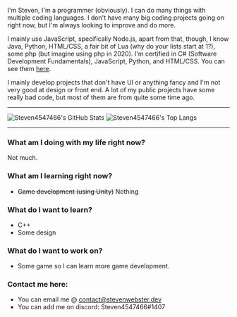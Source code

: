 

I'm Steven, I'm a programmer (obviously). I can do many things with multiple coding languages. I don't have many big coding projects going on right now, but I'm always looking to improve and do more.

I mainly use JavaScript, specifically Node.js, apart from that, though, I know Java, Python, HTML/CSS, a fair bit of Lua (why do your lists start at 1?), some php (but imagine using php in 2020). I'm certified in C# (Software Development Fundamentals), JavaScript, Python, and HTML/CSS. You can see them [here](https://www.youracclaim.com/users/steven-webster.6f16f8c9/badges).

I mainly develop projects that don't have UI or anything fancy and I'm not very good at design or front end. A lot of my public projects have some really bad code, but most of them are from quite some time ago.

---

<img alt="Steven4547466's GitHub Stats" src="https://github-readme-stats.vercel.app/api?username=steven4547466&show_icons=true&theme=radical">

<img alt="Steven4547466's Top Langs" src="https://github-readme-stats.vercel.app/api/top-langs/?username=steven4547466&theme=radical&layout=compact">

---

### What am I doing with my life right now?

Not much.

<!--START_SECTION:waka-->
<!--END_SECTION:waka-->

### What am I learning right now?

- ~~Game development (using Unity)~~ Nothing

### What do I want to learn?

- C++
- Some design
 
### What do I want to work on?

- Some game so I can learn more game development.

### Contact me here:

- You can email me @ contact@stevenwebster.dev
- You can add me on discord: Steven4547466#1407
